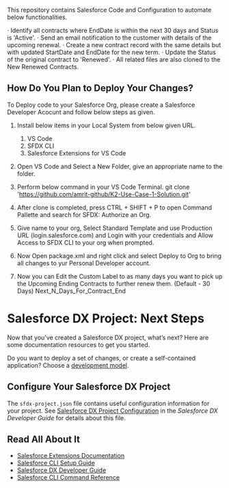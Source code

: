 This repository contains Salesforce Code and Configuration to automate below functionalities.

· Identify all contracts where EndDate is within the next 30 days and Status is 'Active'.
· Send an email notification to the customer with details of the upcoming renewal.
· Create a new contract record with the same details but with updated StartDate and EndDate for the new term.
· Update the Status of the original contract to 'Renewed'.
· All related files are also cloned to the New Renewed Contracts.


## How Do You Plan to Deploy Your Changes?

To Deploy code to your Salesforce Org, please create a Salesforce Developer Acocunt and follow below steps as given.

1. Install below items in your Local System from below given URL.
    1. VS Code
    2. SFDX CLI
    3. Salesforce Extensions for VS Code

2. Open VS Code and Select a New Folder, give an appropriate name to the folder.

3. Perform below command in your VS Code Terminal.
    git clone 'https://github.com/amrit-github/K2-Use-Case-1-Solution.git'

4. After clone is completed, press CTRL + SHIFT + P to open Command Pallette and search for SFDX: Authorize an Org.

5. Give name to your org, Select Standard Template and use Production URL (login.salesforce.com) and Login with your credentials and Allow Access to SFDX CLI to your org when prompted.

6. Now Open package.xml and right click and select Deploy to Org to bring all changes to yur Personal Developer account.

7. Now you can Edit the Custom Label to as many days you want to pick up the Upcoming Ending Contracts to further renew them. (Default - 30 Days)
    Next_N_Days_For_Contract_End



# Salesforce DX Project: Next Steps
Now that you’ve created a Salesforce DX project, what’s next? Here are some documentation resources to get you started.

Do you want to deploy a set of changes, or create a self-contained application? Choose a [development model](https://developer.salesforce.com/tools/vscode/en/user-guide/development-models).

## Configure Your Salesforce DX Project
The `sfdx-project.json` file contains useful configuration information for your project. See [Salesforce DX Project Configuration](https://developer.salesforce.com/docs/atlas.en-us.sfdx_dev.meta/sfdx_dev/sfdx_dev_ws_config.htm) in the _Salesforce DX Developer Guide_ for details about this file.

## Read All About It
- [Salesforce Extensions Documentation](https://developer.salesforce.com/tools/vscode/)
- [Salesforce CLI Setup Guide](https://developer.salesforce.com/docs/atlas.en-us.sfdx_setup.meta/sfdx_setup/sfdx_setup_intro.htm)
- [Salesforce DX Developer Guide](https://developer.salesforce.com/docs/atlas.en-us.sfdx_dev.meta/sfdx_dev/sfdx_dev_intro.htm)
- [Salesforce CLI Command Reference](https://developer.salesforce.com/docs/atlas.en-us.sfdx_cli_reference.meta/sfdx_cli_reference/cli_reference.htm)
